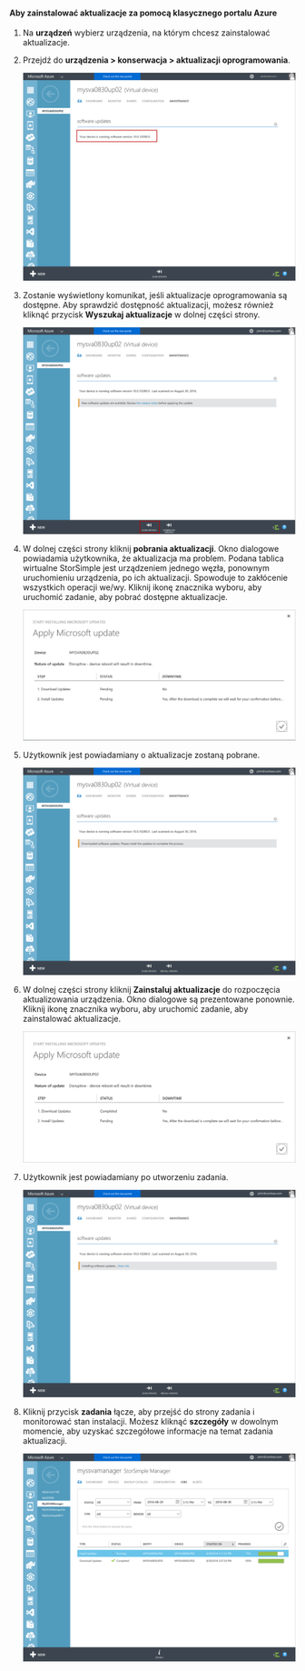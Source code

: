 <!--author=alkohli last changed: 09/02/16 -->

#### <a name="to-install-updates-via-the-azure-classic-portal"></a>Aby zainstalować aktualizacje za pomocą klasycznego portalu Azure
1. Na **urządzeń** wybierz urządzenia, na którym chcesz zainstalować aktualizacje.
2. Przejdź do **urządzenia > konserwacja > aktualizacji oprogramowania**.
   
    ![aktualizowanie urządzenia](../includes/media/storsimple-ova-install-update-via-portal/azupdate1m.png)  
3. Zostanie wyświetlony komunikat, jeśli aktualizacje oprogramowania są dostępne. Aby sprawdzić dostępność aktualizacji, możesz również kliknąć przycisk **Wyszukaj aktualizacje** w dolnej części strony.
   
    ![aktualizowanie urządzenia](../includes/media/storsimple-ova-install-update-via-portal/azupdate2m.png)
4. W dolnej części strony kliknij **pobrania aktualizacji**. Okno dialogowe powiadamia użytkownika, że aktualizacja ma problem. Podana tablica wirtualne StorSimple jest urządzeniem jednego węzła, ponownym uruchomieniu urządzenia, po ich aktualizacji. Spowoduje to zakłócenie wszystkich operacji we/wy. Kliknij ikonę znacznika wyboru, aby uruchomić zadanie, aby pobrać dostępne aktualizacje. 
   
    ![aktualizowanie urządzenia](../includes/media/storsimple-ova-install-update-via-portal/azupdate3m.png)
5. Użytkownik jest powiadamiany o aktualizacje zostaną pobrane. 
   
    ![aktualizowanie urządzenia](../includes/media/storsimple-ova-install-update-via-portal/azupdate6m.png)
6. W dolnej części strony kliknij **Zainstaluj aktualizacje** do rozpoczęcia aktualizowania urządzenia. Okno dialogowe są prezentowane ponownie. Kliknij ikonę znacznika wyboru, aby uruchomić zadanie, aby zainstalować aktualizacje. 
   
    ![aktualizowanie urządzenia](../includes/media/storsimple-ova-install-update-via-portal/azupdate7m.png) 
7. Użytkownik jest powiadamiany po utworzeniu zadania. 
   
    ![aktualizowanie urządzenia](../includes/media/storsimple-ova-install-update-via-portal/azupdate8m.png)
8. Kliknij przycisk **zadania** łącze, aby przejść do strony zadania i monitorować stan instalacji. Możesz kliknąć **szczegóły** w dowolnym momencie, aby uzyskać szczegółowe informacje na temat zadania aktualizacji. 
   
    ![aktualizowanie urządzenia](../includes/media/storsimple-ova-install-update-via-portal/azupdate9m.png)

